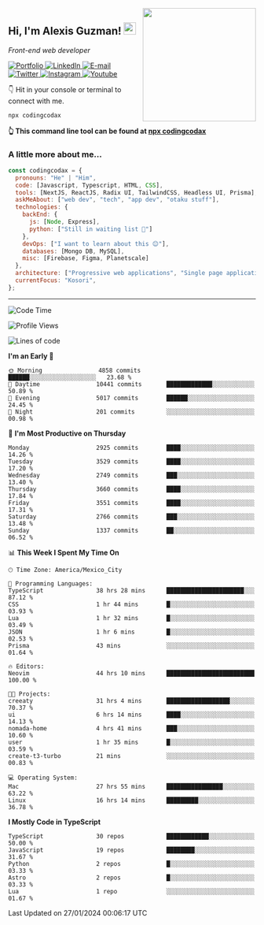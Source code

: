 <img align='right' src="https://media.giphy.com/media/M9gbBd9nbDrOTu1Mqx/giphy.gif" width="230">
<h2>Hi, I'm Alexis Guzman! <img src="https://media.giphy.com/media/hvRJCLFzcasrR4ia7z/giphy.gif" width="25px"></h2>
<p><em>Front-end web developer</em></p>

<p>
  <a href='https://www.codingcodax.dev' target='_blank'>
    <img alt='Portfolio' src='https://img.shields.io/badge/Portfolio-black?logo=vercel&style=flat-square'>
  </a>
  <a href='https://linkedin.com/in/codingcodax' target='_blank'>
    <img alt='LinkedIn' src='https://img.shields.io/badge/LinkedIn-black?logo=LinkedIn&style=flat-square'>
  </a>
  <a href='mailto:codingcodax@gmail.com' target='_blank'>
    <img alt='E-mail' src='https://img.shields.io/badge/Email-black?logo=Gmail&style=flat-square'>
  </a>
  <a href='https://twitter.com/codingcodax' target='_blank'>
    <img alt='Twitter' src='https://img.shields.io/badge/Twitter-black?logo=Twitter&style=flat-square'>
  </a>
  <a href='https://www.instagram.com/codingcodax' target='_blank'>
    <img alt='Instagram' src='https://img.shields.io/badge/Instagram-black?logo=Instagram&style=flat-square'>
  </a>
  <a href='https://www.youtube.com/@codingcodax' target='_blank'>
    <img alt='Youtube' src='https://img.shields.io/badge/YouTube-black?logo=Youtube&style=flat-square'>
  </a>
</p>

👇 Hit in your console or terminal to connect with me.

```bash
npx codingcodax
```
**👆 This command line tool can be found at [npx codingcodax](https://github.com/codingcodax/npx-codingcodax)**

<h3>A little more about me...</h3>

```javascript
const codingcodax = {
  pronouns: "He" | "Him",
  code: [Javascript, Typescript, HTML, CSS],
  tools: [NextJS, ReactJS, Radix UI, TailwindCSS, Headless UI, Prisma],
  askMeAbout: ["web dev", "tech", "app dev", "otaku stuff"],
  technologies: {
    backEnd: {
      js: [Node, Express],
      python: ["Still in waiting list 🥲"]
    },
    devOps: ["I want to learn about this 😊"],
    databases: [Mongo DB, MySQL],
    misc: [Firebase, Figma, Planetscale]
  },
  architecture: ["Progressive web applications", "Single page applications"],
  currentFocus: "Kosori",
};
```

---

<!--START_SECTION:waka-->
![Code Time](http://img.shields.io/badge/Code%20Time-2%2C225%20hrs%2012%20mins-blue)

![Profile Views](http://img.shields.io/badge/Profile%20Views-1-blue)

![Lines of code](https://img.shields.io/badge/From%20Hello%20World%20I%27ve%20Written-9.3%20million%20lines%20of%20code-blue)

**I'm an Early 🐤** 

```text
🌞 Morning                4858 commits        ██████░░░░░░░░░░░░░░░░░░░   23.68 % 
🌆 Daytime                10441 commits       █████████████░░░░░░░░░░░░   50.89 % 
🌃 Evening                5017 commits        ██████░░░░░░░░░░░░░░░░░░░   24.45 % 
🌙 Night                  201 commits         ░░░░░░░░░░░░░░░░░░░░░░░░░   00.98 % 
```
📅 **I'm Most Productive on Thursday** 

```text
Monday                   2925 commits        ████░░░░░░░░░░░░░░░░░░░░░   14.26 % 
Tuesday                  3529 commits        ████░░░░░░░░░░░░░░░░░░░░░   17.20 % 
Wednesday                2749 commits        ███░░░░░░░░░░░░░░░░░░░░░░   13.40 % 
Thursday                 3660 commits        ████░░░░░░░░░░░░░░░░░░░░░   17.84 % 
Friday                   3551 commits        ████░░░░░░░░░░░░░░░░░░░░░   17.31 % 
Saturday                 2766 commits        ███░░░░░░░░░░░░░░░░░░░░░░   13.48 % 
Sunday                   1337 commits        ██░░░░░░░░░░░░░░░░░░░░░░░   06.52 % 
```


📊 **This Week I Spent My Time On** 

```text
🕑︎ Time Zone: America/Mexico_City

💬 Programming Languages: 
TypeScript               38 hrs 28 mins      ██████████████████████░░░   87.12 % 
CSS                      1 hr 44 mins        █░░░░░░░░░░░░░░░░░░░░░░░░   03.93 % 
Lua                      1 hr 32 mins        █░░░░░░░░░░░░░░░░░░░░░░░░   03.49 % 
JSON                     1 hr 6 mins         █░░░░░░░░░░░░░░░░░░░░░░░░   02.53 % 
Prisma                   43 mins             ░░░░░░░░░░░░░░░░░░░░░░░░░   01.64 % 

🔥 Editors: 
Neovim                   44 hrs 10 mins      █████████████████████████   100.00 % 

🐱‍💻 Projects: 
creeaty                  31 hrs 4 mins       ██████████████████░░░░░░░   70.37 % 
ui                       6 hrs 14 mins       ████░░░░░░░░░░░░░░░░░░░░░   14.13 % 
nomada-home              4 hrs 41 mins       ███░░░░░░░░░░░░░░░░░░░░░░   10.60 % 
user                     1 hr 35 mins        █░░░░░░░░░░░░░░░░░░░░░░░░   03.59 % 
create-t3-turbo          21 mins             ░░░░░░░░░░░░░░░░░░░░░░░░░   00.83 % 

💻 Operating System: 
Mac                      27 hrs 55 mins      ████████████████░░░░░░░░░   63.22 % 
Linux                    16 hrs 14 mins      █████████░░░░░░░░░░░░░░░░   36.78 % 
```

**I Mostly Code in TypeScript** 

```text
TypeScript               30 repos            ████████████░░░░░░░░░░░░░   50.00 % 
JavaScript               19 repos            ████████░░░░░░░░░░░░░░░░░   31.67 % 
Python                   2 repos             █░░░░░░░░░░░░░░░░░░░░░░░░   03.33 % 
Astro                    2 repos             █░░░░░░░░░░░░░░░░░░░░░░░░   03.33 % 
Lua                      1 repo              ░░░░░░░░░░░░░░░░░░░░░░░░░   01.67 % 
```




 Last Updated on 27/01/2024 00:06:17 UTC
<!--END_SECTION:waka-->
